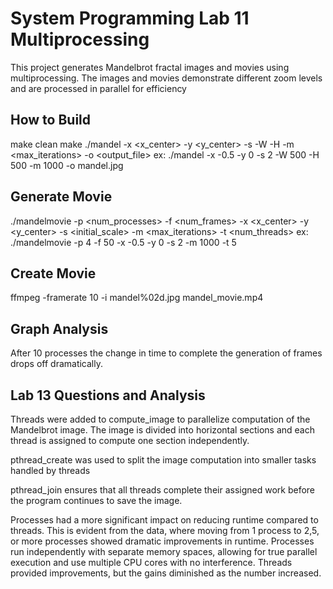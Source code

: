 # System Programming Lab 11 Multiprocessing

This project generates Mandelbrot fractal images and movies using multiprocessing. The 
images and movies demonstrate different zoom 
levels and are processed in parallel for 
efficiency

## How to Build
make clean
make
./mandel -x <x_center> -y <y_center> -s <scale> -W <width> -H <height> -m <max_iterations> -o <output_file>
ex: ./mandel -x -0.5 -y 0 -s 2 -W 500 -H 500 -m 1000 -o mandel.jpg
## Generate Movie
./mandelmovie -p <num_processes> -f <num_frames> -x <x_center> -y <y_center> -s <initial_scale> -m <max_iterations> -t <num_threads>
ex: ./mandelmovie -p 4 -f 50 -x -0.5 -y 0 -s 2 -m 1000 -t 5
 ## Create Movie
 ffmpeg -framerate 10 -i mandel%02d.jpg mandel_movie.mp4

## Graph Analysis
After 10 processes the change in time to complete the generation
of frames drops off dramatically.

## Lab 13 Questions and Analysis
Threads were added to compute_image to parallelize computation of the Mandelbrot image.
The image is divided into horizontal sections and each thread is assigned
to compute one section independently.

pthread_create was used to split the image computation into smaller tasks handled by threads

pthread_join ensures that all threads complete their assigned work before the program continues to save the image.

Processes had a more significant impact on reducing runtime compared to threads.
This is evident from the data, where moving from 1 process to 2,5, or more processes showed dramatic improvements in runtime.
Processes run independently with separate memory spaces, allowing for true parallel execution and use multiple CPU cores with no interference.
Threads provided improvements, but the gains diminished as the number increased.